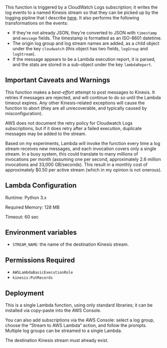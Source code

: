 This function is triggered by a CloudWatch Logs subscription; it writes the log events
to a named Kinesis stream so that they can be picked up by the logging pipline that I
describe [here](https://www.kdgregory.com/index.php?page=aws.loggingPipeline). It also
performs the following transformations on the events:

* If they're not already JSON, they're converted to JSON with `timestamp` and `message`
  fields. The timestamp is formatted as an ISO-8601 datetime.
* The origin log group and log stream names are added, as a child object under the key
  `cloudwatch` (this object has two fields, `logGroup` and `logStream`).
* If the message appears to be a Lambda execution report, it is parsed, and the stats
  are stored in a sub-object under the key `lambdaReport`.

## Important Caveats and Warnings

This function makes a _best-effort_ attempt to post messages to Kinesis. It retries if
messages are rejected, and will continue to do so until the Lambda timeout expires. Any
other Kinesis-related exceptions will cause the function to abort (they are all
unrecoverable, and typically caused by misconfiguration).

AWS does not document the retry policy for Cloudwatch Logs subscriptions, but if it
does retry after a failed execution, duplicate messages may be added to the stream.

Based on my experiments, Lambda will invoke the function every time a log stream
receives new messages, and each invocation covers only a single stream. In a busy
system, this could translate to many millions of invocations per month (assuming
one per second, approximately 2.6 million invocations and 33,000 GB/seconds). This
result in a monthly cost of approximately $0.50 per active stream (which in my opinion
is not onerous).


## Lambda Configuration

Runtime: Python 3.x

Required Memory: 128 MB

Timeout: 60 sec


## Environment variables

* `STREAM_NAME`: the name of the destination Kinesis stream.


## Permissions Required

* `AWSLambdaBasicExecutionRole`
* `kinesis:PutRecords`


## Deployment

This is a single Lambda function, using only standard libraries; it can be installed
via copy-paste into the AWS Console. 

You can also add subscriptions via the AWS Console: select a log group, choose the
&ldquo;Stream to AWS Lambda&rdquo; action, and follow the prompts. Multiple log groups
can be streamed to a single Lambda.

The destination Kinesis stream must already exist.
